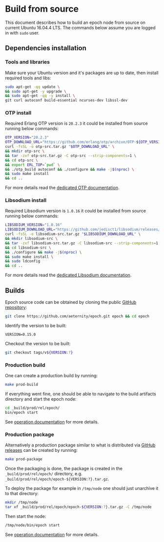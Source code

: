 # Build from source

This document describes how to build an epoch node from source on current Ubuntu 16.04.4 LTS.
The commands below assume you are logged in with `sudo` user.

## Dependencies installation

### Tools and libraries

Make sure your Ubuntu version and it's packages are up to date, then install required tools and libs:
```bash
sudo apt-get -qq update \
&& sudo apt-get -y upgrade \
&& sudo apt-get -qq -y install \
git curl autoconf build-essential ncurses-dev libssl-dev
```

### OTP install

Required Erlang OTP version is `20.2.3` it could be installed from source running below commands:

```bash
OTP_VERSION="20.2.3"
OTP_DOWNLOAD_URL="https://github.com/erlang/otp/archive/OTP-${OTP_VERSION}.tar.gz"
curl -fsSL -o otp-src.tar.gz "$OTP_DOWNLOAD_URL" \
&& mkdir otp-src \
&& tar -zxf otp-src.tar.gz -C otp-src --strip-components=1 \
&& cd otp-src \
&& export ERL_TOP=`pwd` \
&& ./otp_build autoconf && ./configure && make -j$(nproc) \
&& sudo make install
&& cd ..
```

For more details read the [dedicated OTP documentation](http://erlang.org/doc/installation_guide/INSTALL.html).

### Libsodium install

Required Libsodium version is `1.0.16` it could be installed from source running below commands:

```bash
LIBSODIUM_VERSION="1.0.16"
LIBSODIUM_DOWNLOAD_URL="https://github.com/jedisct1/libsodium/releases/download/${LIBSODIUM_VERSION}/libsodium-${LIBSODIUM_VERSION}.tar.gz"
curl -fsSL -o libsodium-src.tar.gz "$LIBSODIUM_DOWNLOAD_URL" \
&& mkdir libsodium-src \
&& tar -zxf libsodium-src.tar.gz -C libsodium-src --strip-components=1 \
&& cd libsodium-src \
&& ./configure && make -j$(nproc) \
&& sudo make install \
&& sudo ldconfig
&& cd ..
```

For more details read the [dedicated Libsodium documentation](https://download.libsodium.org/doc/installation/).

## Builds

Epoch source code can be obtained by cloning the public [GitHub repository](https://github.com/aeternity/epoch):

```bash
git clone https://github.com/aeternity/epoch.git epoch && cd epoch
```

Identify the version to be built:
```
VERSION=0.15.0
```

Checkout the version to be built:

```bash
git checkout tags/v${VERSION:?}
```

### Production build

One can create a production build by running:
```bash
make prod-build
```

If everything went fine, one should be able to navigate to the build artifacts directory and start the epoch node:
```bash
cd _build/prod/rel/epoch/
bin/epoch start
```

See [operation documentation](operation.md) for more details.

### Production package

Alternatively a production package similar to what is distributed via [GitHub releases](https://github.com/aeternity/epoch/releases) can be created by running:

```bash
make prod-package
```

Once the packaging is done, the package is created in the `_build/prod/rel/epoch/` directory, e.g. `_build/prod/rel/epoch/epoch-${VERSION:?}.tar.gz`.

To deploy the package for example in `/tmp/node` one should just unarchive it to that directory:

```bash
mkdir /tmp/node
tar xf _build/prod/rel/epoch/epoch-${VERSION:?}.tar.gz -C /tmp/node
```

Then start the node:
```bash
/tmp/node/bin/epoch start
```

See [operation documentation](operation.md) for more details.
